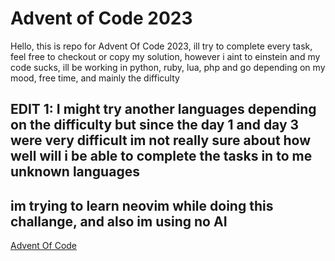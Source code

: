# Advent of Code 2023
Hello, this is repo for Advent Of Code 2023, ill try to complete every task, feel free to checkout or copy my solution, however i aint to einstein and my code sucks, ill be working in python, ruby, lua, php and go depending on my mood, free time, and mainly the difficulty

EDIT 1:
I might try another languages depending on the difficulty but since the day 1 and day 3 were very difficult im not really sure about how well will i be able to complete the tasks in to me unknown languages
---
im trying to learn neovim while doing this challange, and also im using no AI
---
[Advent Of Code](https://adventofcode.com/2023/day/1/answer)
